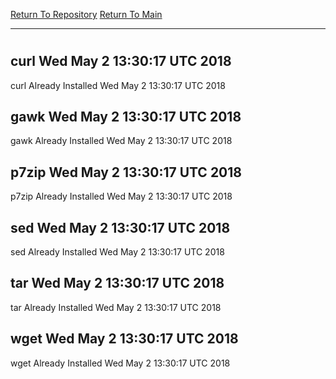 [Return To Repository](https://github.com/deathbybandaid/piholeparser/)
[Return To Main](https://github.com/deathbybandaid/piholeparser/blob/master/RecentRunLogs/Mainlog.md)
____________________________________
# 
## curl Wed May 2 13:30:17 UTC 2018
curl Already Installed Wed May 2 13:30:17 UTC 2018
## gawk Wed May 2 13:30:17 UTC 2018
gawk Already Installed Wed May 2 13:30:17 UTC 2018
## p7zip Wed May 2 13:30:17 UTC 2018
p7zip Already Installed Wed May 2 13:30:17 UTC 2018
## sed Wed May 2 13:30:17 UTC 2018
sed Already Installed Wed May 2 13:30:17 UTC 2018
## tar Wed May 2 13:30:17 UTC 2018
tar Already Installed Wed May 2 13:30:17 UTC 2018
## wget Wed May 2 13:30:17 UTC 2018
wget Already Installed Wed May 2 13:30:17 UTC 2018

